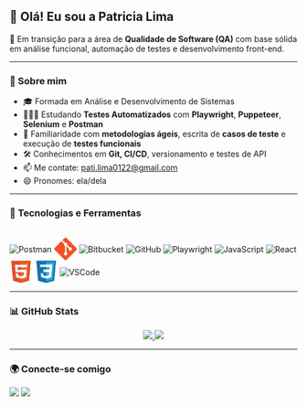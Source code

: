 ## 👋 Olá! Eu sou a Patricia Lima 

🎯 Em transição para a área de **Qualidade de Software (QA)** com base sólida em análise funcional, automação de testes e desenvolvimento front-end.

---

### 🧪 Sobre mim

- 🎓 Formada em Análise e Desenvolvimento de Sistemas  
- 👩🏻‍💻 Estudando **Testes Automatizados** com **Playwright**, **Puppeteer**, **Selenium** e **Postman**
- 🔎 Familiaridade com **metodologias ágeis**, escrita de **casos de teste** e execução de **testes funcionais**
- 🛠️ Conhecimentos em **Git, CI/CD**, versionamento e testes de API
- 📫 Me contate: pati.lima0122@gmail.com
- 😄 Pronomes: ela/dela

---

### 🧰 Tecnologias e Ferramentas
<div style="display: inline_block"><br> <img align="center" alt="Postman" height="40" width="40" src="https://www.vectorlogo.zone/logos/getpostman/getpostman-icon.svg"> <img align="center" alt="Git" height="40" width="40" src="https://raw.githubusercontent.com/devicons/devicon/master/icons/git/git-original.svg"> <img align="center" alt="Bitbucket" height="40" width="40" src="https://cdn.jsdelivr.net/gh/devicons/devicon/icons/bitbucket/bitbucket-original.svg"> <img align="center" alt="GitHub" height="40" width="40" src="https://cdn.jsdelivr.net/gh/devicons/devicon/icons/github/github-original.svg"> <img align="center" alt="Playwright" height="40" width="40" src="https://playwright.dev/img/playwright-logo.svg" /> <img align="center" alt="JavaScript" height="40" width="40" src="https://cdn.jsdelivr.net/gh/devicons/devicon/icons/javascript/javascript-original.svg"> <img align="center" alt="React" height="40" width="40" src="https://cdn.jsdelivr.net/gh/devicons/devicon/icons/react/react-original.svg"> <img align="center" alt="HTML" height="40" width="40" src="https://raw.githubusercontent.com/devicons/devicon/master/icons/html5/html5-original.svg"> <img align="center" alt="CSS" height="40" width="40" src="https://raw.githubusercontent.com/devicons/devicon/master/icons/css3/css3-original.svg"> <img align="center" alt="VSCode" height="40" width="40" src="https://cdn.jsdelivr.net/gh/devicons/devicon/icons/vscode/vscode-original.svg" /> </div>

---



### 📊 GitHub Stats

<div align="center">
  <a href="https://github.com/pati-lima">
    <img height="180em" src="https://github-readme-stats.vercel.app/api?username=pati-lima&show_icons=true&theme=dark&include_all_commits=true&count_private=true"/>
    <img height="180em" src="https://github-readme-stats.vercel.app/api/top-langs/?username=pati-lima&layout=compact&langs_count=7&theme=dark"/>
  </a>
</div>

---

### 🌍 Conecte-se comigo

<div>
  <a href="mailto:pati.lima0122@gmail.com"><img src="https://img.shields.io/badge/-Gmail-%23333?style=for-the-badge&logo=gmail&logoColor=white" target="_blank"></a>
  <a href="https://www.linkedin.com/in/patricialima25/" target="_blank"><img src="https://img.shields.io/badge/-LinkedIn-%230077B5?style=for-the-badge&logo=linkedin&logoColor=white" target="_blank"></a> 
</div>

